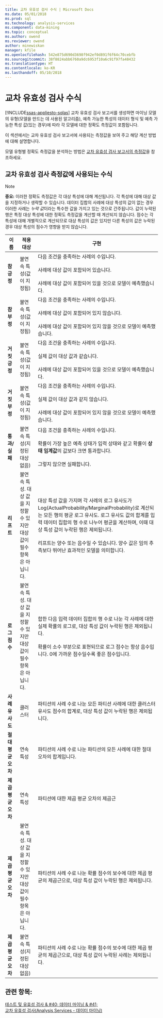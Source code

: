 ```yaml
---
title: 교차 유효성 검사 수식 | Microsoft Docs
ms.date: 05/01/2018
ms.prod: sql
ms.technology: analysis-services
ms.component: data-mining
ms.topic: conceptual
ms.author: owend
ms.reviewer: owend
author: minewiskan
manager: kfile
ms.openlocfilehash: 542e875d690d3698f942ef0d891f6f64c70cebfb
ms.sourcegitcommit: 38f8824abb6760a9dc6953f10a6c91f97fa48432
ms.translationtype: HT
ms.contentlocale: ko-KR
ms.lasthandoff: 05/10/2018
---
```

# <a name="cross-validation-formulas"></a>교차 유효성 검사 수식
[!INCLUDE[ssas-appliesto-sqlas](../../includes/ssas-appliesto-sqlas.md)]
  교차 유효성 검사 보고서를 생성하면 마이닝 모델의 유형(모델을 만드는 데 사용된 알고리즘), 예측 가능한 특성의 데이터 형식 및 예측 가능한 특성 값(있는 경우)에 따라 각 모델에 대한 정확도 측정값이 포함됩니다.  
  
 이 섹션에서는 교차 유효성 검사 보고서에 사용되는 측정값을 보여 주고 해당 계산 방법에 대해 설명합니다.  
  
 모델 유형별 정확도 측정값을 분석하는 방법은 [교차 유효성 검사 보고서의 측정값](../../analysis-services/data-mining/measures-in-the-cross-validation-report.md)을 참조하세요.  
  
## <a name="formulas-used-for-cross-validation-measures"></a>교차 유효성 검사 측정값에 사용되는 수식  
  
> [!NOTE]  
>  **중요:** 이러한 정확도 측정값은 각 대상 특성에 대해 계산됩니다. 각 특성에 대해 대상 값을 지정하거나 생략할 수 있습니다. 데이터 집합의 사례에 대상 특성의 값이 없는 경우 이러한 사례는 *누락 값*이라는 특수한 값을 가지고 있는 것으로 간주됩니다. 값이 누락된 행은 특정 대상 특성에 대한 정확도 측정값을 계산할 때 계산되지 않습니다. 점수는 각 특성에 대해 개별적으로 계산되므로 대상 특성의 값은 있지만 다른 특성의 값은 누락된 경우 대상 특성의 점수가 영향을 받지 않습니다.  
  
|이름|적용 대상|구현|  
|-------------|----------------|--------------------|  
|**참 긍정**|불연속 특성(값이 지정됨)|다음 조건을 충족하는 사례의 수입니다.<br /><br /> 사례에 대상 값이 포함되어 있습니다.<br /><br /> 사례에 대상 값이 포함되어 있을 것으로 모델이 예측했습니다.|  
|**참 부정**|불연속 특성(값이 지정됨)|다음 조건을 충족하는 사례의 수입니다.<br /><br /> 사례에 대상 값이 포함되어 있지 않습니다.<br /><br /> 사례에 대상 값이 포함되어 있지 않을 것으로 모델이 예측했습니다.|  
|**거짓 긍정**|불연속 특성(값이 지정됨)|다음 조건을 충족하는 사례의 수입니다.<br /><br /> 실제 값이 대상 값과 같습니다.<br /><br /> 사례에 대상 값이 포함되어 있을 것으로 모델이 예측했습니다.|  
|**거짓 부정**|불연속 특성(값이 지정됨)|다음 조건을 충족하는 사례의 수입니다.<br /><br /> 실제 값이 대상 값과 같지 않습니다.<br /><br /> 사례에 대상 값이 포함되어 있지 않을 것으로 모델이 예측했습니다.|  
|**통과/실패**|불연속 특성(지정된 대상 없음)|다음 조건을 충족하는 사례의 수입니다.<br /><br /> 확률이 가장 높은 예측 상태가 입력 상태와 같고 확률이 **상태 임계값**의 값보다 크면 통과합니다.<br /><br /> 그렇지 않으면 실패합니다.|  
|**리프트**|불연속 특성. 대상 값을 지정할 수 있지만 대상 값이 필수 항목은 아닙니다.|대상 특성 값을 가지며 각 사례의 로그 유사도가 Log(ActualProbability/MarginalProbability)로 계산되는 모든 행의 평균 로그 유사도. 로그 유사도 값의 합계를 입력 데이터 집합의 행 수로 나누어 평균을 계산하며, 이때 대상 특성 값이 누락된 행은 제외됩니다.<br /><br /> 리프트는 양수 또는 음수일 수 있습니다. 양수 값은 임의 추측보다 뛰어난 효과적인 모델을 의미합니다.|  
|**로그 점수**|불연속 특성. 대상 값을 지정할 수 있지만 대상 값이 필수 항목은 아닙니다.|합한 다음 입력 데이터 집합의 행 수로 나눈 각 사례에 대한 실제 확률의 로그로, 대상 특성 값이 누락된 행은 제외됩니다.<br /><br /> 확률이 소수 부분으로 표현되므로 로그 점수는 항상 음수입니다. 0에 가까운 점수일수록 좋은 점수입니다.|  
|**사례 유사도**|클러스터|파티션의 사례 수로 나눈 모든 파티션 사례에 대한 클러스터 유사도 점수의 합계로, 대상 특성 값이 누락된 행은 제외됩니다.|  
|**절대 평균 오차**|연속 특성|파티션의 사례 수로 나눈 파티션의 모든 사례에 대한 절대 오차의 합계입니다.|  
|**제곱 평균 오차**|연속 특성|파티션에 대한 제곱 평균 오차의 제곱근|  
|**제곱 평균 오차**|불연속 특성. 대상 값을 지정할 수 있지만 대상 값이 필수 항목은 아닙니다.|파티션의 사례 수로 나눈 확률 점수의 보수에 대한 제곱 평균의 제곱근으로, 대상 특성 값이 누락된 행은 제외됩니다.|  
|**제곱 평균 오차**|불연속 특성(지정된 대상 없음)|파티션의 사례 수로 나눈 확률 점수의 보수에 대한 제곱 평균의 제곱근으로, 대상 특성 값이 누락된 사례는 제외됩니다.|  
  
## <a name="see-also"></a>관련 항목:  
 [테스트 및 유효성 검사 & #40; 데이터 마이닝 & #41;](../../analysis-services/data-mining/testing-and-validation-data-mining.md)   
 [교차 유효성 검사&#40;Analysis Services - 데이터 마이닝&#41;](../../analysis-services/data-mining/cross-validation-analysis-services-data-mining.md)  
  
  
